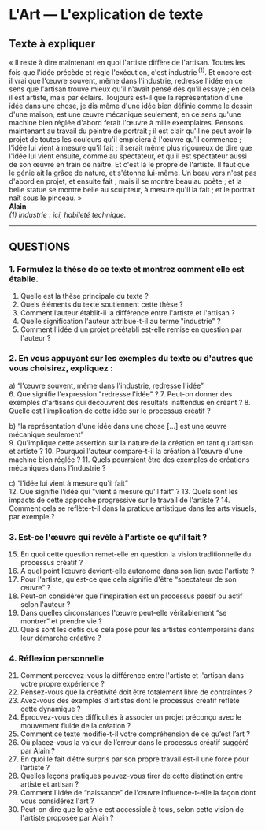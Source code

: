 # L'Art — L'explication de texte

## Texte à expliquer
« Il reste à dire maintenant en quoi l'artiste diffère de l'artisan. Toutes les fois que l'idée précède et règle l'exécution, c'est industrie&#x202F;<sup>(1)</sup>. Et encore est-il vrai que l'œuvre souvent, même dans l'industrie, redresse l'idée en ce sens que l'artisan trouve mieux qu'il n'avait pensé dès qu'il essaye ; en cela il est artiste, mais par éclairs. Toujours est-il que la représentation d'une idée dans une chose, je dis même d'une idée bien définie comme le dessin d'une maison, est une œuvre mécanique seulement, en ce sens qu'une machine bien réglée d'abord ferait l'œuvre à mille exemplaires. Pensons maintenant au travail du peintre de portrait ; il est clair qu'il ne peut avoir le projet de toutes les couleurs qu'il emploiera à l'œuvre qu'il commence ; l'idée lui vient à mesure qu'il fait ; il serait même plus rigoureux de dire que l'idée lui vient ensuite, comme au spectateur, et qu'il est spectateur aussi de son œuvre en train de naître. Et c'est là le propre de l'artiste. Il faut que le génie ait la grâce de nature, et s'étonne lui-même. Un beau vers n'est pas d'abord en projet, et ensuite fait ; mais il se montre beau au poète ; et la belle statue se montre belle au sculpteur, à mesure qu'il la fait ; et le portrait naît sous le pinceau. »  
**Alain**  
*(1) industrie : ici, habileté technique.*  

---

## QUESTIONS

### 1. Formulez la thèse de ce texte et montrez comment elle est établie.
1. Quelle est la thèse principale du texte ?
2. Quels éléments du texte soutiennent cette thèse ?
3. Comment l’auteur établit-il la différence entre l'artiste et l'artisan ?
4. Quelle signification l'auteur attribue-t-il au terme "industrie" ?
5. Comment l'idée d'un projet préétabli est-elle remise en question par l'auteur ?

### 2. En vous appuyant sur les exemples du texte ou d'autres que vous choisirez, expliquez :
a) “l'œuvre souvent, même dans l'industrie, redresse l'idée”  
6. Que signifie l'expression "redresse l'idée" ?
7. Peut-on donner des exemples d'artisans qui découvrent des résultats inattendus en créant ?
8. Quelle est l'implication de cette idée sur le processus créatif ?
   
b) “la représentation d'une idée dans une chose […] est une œuvre mécanique seulement”  
9. Qu'implique cette assertion sur la nature de la création en tant qu'artisan et artiste ?
10. Pourquoi l'auteur compare-t-il la création à l'œuvre d'une machine bien réglée ?
11. Quels pourraient être des exemples de créations mécaniques dans l'industrie ?

c) “l'idée lui vient à mesure qu'il fait”  
12. Que signifie l'idée qui "vient à mesure qu'il fait" ?
13. Quels sont les impacts de cette approche progressive sur le travail de l'artiste ?
14. Comment cela se reflète-t-il dans la pratique artistique dans les arts visuels, par exemple ?

### 3. Est-ce l'œuvre qui révèle à l'artiste ce qu'il fait ?
15. En quoi cette question remet-elle en question la vision traditionnelle du processus créatif ?
16. A quel point l’œuvre devient-elle autonome dans son lien avec l'artiste ?
17. Pour l'artiste, qu'est-ce que cela signifie d'être “spectateur de son œuvre” ?
18. Peut-on considérer que l'inspiration est un processus passif ou actif selon l'auteur ?
19. Dans quelles circonstances l'œuvre peut-elle véritablement “se montrer” et prendre vie ?
20. Quels sont les défis que celà pose pour les artistes contemporains dans leur démarche créative ?

### 4. Réflexion personnelle
21. Comment percevez-vous la différence entre l'artiste et l'artisan dans votre propre expérience ?
22. Pensez-vous que la créativité doit être totalement libre de contraintes ?
23. Avez-vous des exemples d'artistes dont le processus créatif reflète cette dynamique ?
24. Éprouvez-vous des difficultés à associer un projet préconçu avec le mouvement fluide de la création ?
25. Comment ce texte modifie-t-il votre compréhension de ce qu’est l’art ?
26. Où placez-vous la valeur de l’erreur dans le processus créatif suggéré par Alain ?
27. En quoi le fait d’être surpris par son propre travail est-il une force pour l’artiste ?
28. Quelles leçons pratiques pouvez-vous tirer de cette distinction entre artiste et artisan ?
29. Comment l'idée de “naissance” de l'œuvre influence-t-elle la façon dont vous considérez l'art ?
30. Peut-on dire que le génie est accessible à tous, selon cette vision de l'artiste proposée par Alain ?